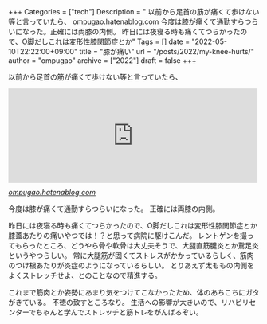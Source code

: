 +++
Categories = ["tech"]
Description = " 以前から足首の筋が痛くて歩けない等と言っていたら、  ompugao.hatenablog.com  今度は膝が痛くて通勤すらつらいになった。正確には両膝の内側。  昨日には夜寝る時も痛くてつらかったので、O脚だしこれは変形性膝関節症とか"
Tags = []
date = "2022-05-10T22:22:00+09:00"
title = "膝が痛い"
url = "/posts/2022/my-knee-hurts/"
author = "ompugao"
archive = ["2022"]
draft = false
+++

<body>
<p>以前から足首の筋が痛くて歩けない等と言っていたら、</p>

<p><iframe src="https://hatenablog-parts.com/embed?url=https%3A%2F%2Fompugao.hatenablog.com%2Fentry%2F2021%2F11%2F15%2F135147" title="右足首がいたい - おんぷの日記" class="embed-card embed-blogcard" scrolling="no" frameborder="0" style="display: block; width: 100%; height: 190px; max-width: 500px; margin: 10px 0px;"></iframe><cite class="hatena-citation"><a href="https://ompugao.hatenablog.com/entry/2021/11/15/135147">ompugao.hatenablog.com</a></cite></p>

<p>今度は膝が痛くて通勤すらつらいになった。
正確には両膝の内側。</p>

<p>昨日には夜寝る時も痛くてつらかったので、O脚だしこれは変形性膝関節症とか膝蓋あたりの痛いやつでは！？と思って病院に駆けこんだ。
レントゲンを撮ってもらったところ、どうやら骨や軟骨は大丈夫そうで、大腿直筋腱炎とか鵞足炎というやつらしい。
常に大腿筋が固くてストレスがかかっているらしく、筋肉のつけ根あたりが炎症のようになっているらしい。
とりあえず太ももの内側をよくストレッチせよ、とのことなので精進する。</p>

<p>これまで筋肉とか姿勢にあまり気をつけてこなかったため、体のあちこちにガタがきている。
不徳の致すところなり。
生活への影響が大きいので、リハビリセンターでちゃんと学んでストレッチと筋トレをがんばるぞい。</p>
</body>

